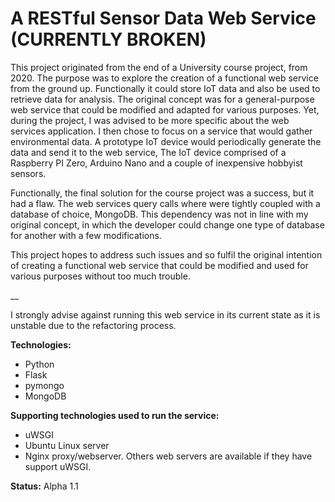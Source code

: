 # A RESTful Sensor Data Web Service (CURRENTLY BROKEN)
This project originated from the end of a University course project, from 2020. The purpose was to explore the creation of a functional web service from the ground up. Functionally it could store IoT data and also be used to retrieve data for analysis. The original concept was for a general-purpose web service that could be modified and adapted for various purposes.  Yet, during the project, I was advised to be more specific about the web services application. I then chose to focus on a service that would gather environmental data. A prototype IoT device would periodically generate the data and send it to the web service, The IoT device comprised of a Raspberry PI Zero, Arduino Nano and a couple of inexpensive hobbyist sensors.  

Functionally, the final solution for the course project was a success, but it had a flaw.  The web services query calls where were tightly coupled with a database of choice, MongoDB. This dependency was not in line with my original concept, in which the developer could change one type of database for another with a few modifications.  

This project hopes to address such issues and so fulfil the original intention of creating a functional web service that could be modified and used for various purposes without too much trouble. 

__

I strongly advise against running this web service in its current state as it is unstable due to the refactoring process.  

**Technologies:**
+ Python 
+ Flask 
+ pymongo 
+ MongoDB

**Supporting technologies used to run the service:**
+ uWSGI
+ Ubuntu Linux server
+ Nginx proxy/webserver. Others web servers are available if they have support uWSGI. 

**Status:**
Alpha 1.1   
